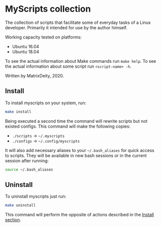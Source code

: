 # MyScripts collection

The collection of scripts that facilitate some of everyday tasks of a Linux developer. Primarily it intended for use by the author himself.

Working capacity tested on platforms:

* Ubuntu 16.04
* Ubuntu 18.04

To see the actual information about Make commands run `make help`.
To see the actual information about some script run `<script-name> -h`.

Written by MatrixDeity, 2020.

## Install

To install myscripts on your system, run:

```bash
make install
```

Being executed a second time the command will rewrite scripts but not existed configs. This command will make the following copies:

* `./scripts` -> `~/.myscripts`
* `./configs` -> `~/.config/myscripts`

It will also add necessary aliases to your `~/.bash_aliases` for quick access to scripts. They will be available in new bash sessions or in the current session after running:

```bash
source ~/.bash_aliases
```

## Uninstall

To uninstall myscripts just run:

```bash
make uninstall
```

This command will perform the opposite of actions described in the [Install section](#install).
